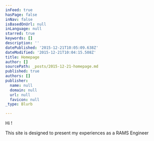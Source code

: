 ```yaml
---
inFeed: true
hasPage: false
inNav: false
isBasedOnUrl: null
inLanguage: null
starred: true
keywords: []
description: ''
datePublished: '2015-12-21T10:05:09.638Z'
dateModified: '2015-12-21T10:04:15.508Z'
title: Homepage
author: []
sourcePath: _posts/2015-12-21-homepage.md
published: true
authors: []
publisher:
  name: null
  domain: null
  url: null
  favicon: null
_type: Blurb

---
```

Hi !

This site is designed to present my experiences as a RAMS Engineer